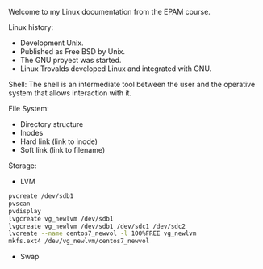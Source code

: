 Welcome to my Linux documentation from the EPAM course.

Linux history:

- Development Unix.
- Published as Free BSD by Unix.
- The GNU proyect was started.
- Linux Trovalds developed Linux and integrated with GNU.

Shell:
The shell is an intermediate tool between the user and the operative system that allows interaction with it.

File System:

- Directory structure
- Inodes
- Hard link (link to inode)
- Soft link (link to filename)

Storage:
- LVM

```bash
pvcreate /dev/sdb1
pvscan
pvdisplay
lvgcreate vg_newlvm /dev/sdb1
lvgcreate vg_newlvm /dev/sdb1 /dev/sdc1 /dev/sdc2
lvcreate --name centos7_newvol -l 100%FREE vg_newlvm
mkfs.ext4 /dev/vg_newlvm/centos7_newvol
```
- Swap